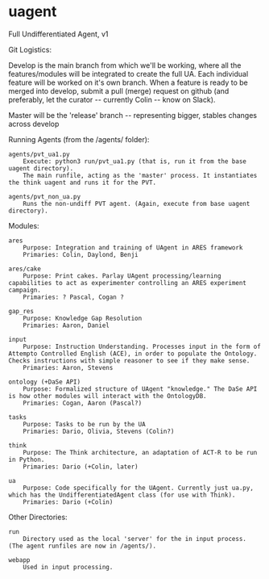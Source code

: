 # uagent
Full Undifferentiated Agent, v1

Git Logistics:

Develop is the main branch from which we'll be working, where all the features/modules will be integrated to create the full UA. Each individual feature will be worked on it's own branch. When a feature is ready to be merged into develop, submit a pull (merge) request on github (and preferably, let the curator -- currently Colin -- know on Slack).

Master will be the 'release' branch -- representing bigger, stables changes across develop

Running Agents (from the /agents/ folder):

	agents/pvt_ua1.py
		Execute: python3 run/pvt_ua1.py (that is, run it from the base uagent directory).
		The main runfile, acting as the 'master' process. It instantiates the think uagent and runs it for the PVT.

	agents/pvt_non_ua.py
		Runs the non-undiff PVT agent. (Again, execute from base uagent directory).

Modules:

	ares
		Purpose: Integration and training of UAgent in ARES framework
		Primaries: Colin, Daylond, Benji

	ares/cake
		Purpose: Print cakes. Parlay UAgent processing/learning capabilities to act as experimenter controlling an ARES experiment campaign.
		Primaries: ? Pascal, Cogan ?

	gap_res
		Purpose: Knowledge Gap Resolution
		Primaries: Aaron, Daniel

	input
		Purpose: Instruction Understanding. Processes input in the form of Attempto Controlled English (ACE), in order to populate the Ontology. Checks instructions with simple reasoner to see if they make sense.
		Primaries: Aaron, Stevens

	ontology (+DaSe API)
		Purpose: Formalized structure of UAgent "knowledge." The DaSe API is how other modules will interact with the OntologyDB.
		Primaries: Cogan, Aaron (Pascal?)

	tasks
		Purpose: Tasks to be run by the UA
		Primaries: Dario, Olivia, Stevens (Colin?)

	think
		Purpose: The Think architecture, an adaptation of ACT-R to be run in Python.
		Primaries: Dario (+Colin, later)

	ua
		Purpose: Code specifically for the UAgent. Currently just ua.py, which has the UndifferentiatedAgent class (for use with Think).
		Primaries: Dario (+Colin)

Other Directories:

	run
		Directory used as the local 'server' for the in input process. (The agent runfiles are now in /agents/).

	webapp
		Used in input processing.















